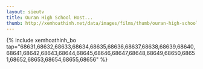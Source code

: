 ```yaml
---
layout: sieutv
title: Ouran High School Host...
thumb: http://xemhoathinh.net/data/images/films/thumb/ouran-high-school-host-club-2006.jpg
---
```

{% include xemhoathinh_bo tap="68631,68632,68633,68634,68635,68636,68637,68638,68639,68640,68641,68642,68643,68644,68645,68646,68647,68648,68649,68650,68651,68652,68653,68654,68655,68656" %} 
